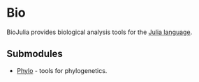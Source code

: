# Bio
BioJulia provides biological analysis tools for the [Julia language](http://julialang.org).

## Submodules

- [Phylo](phylo.html) - tools for phylogenetics.



